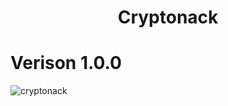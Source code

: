 <h1 align="center">Cryptonack</h1>

# Verison 1.0.0

![cryptonack](https://user-images.githubusercontent.com/36950610/202931717-7c76d6a6-70cb-4aef-b17e-b18cd90036b5.PNG)

